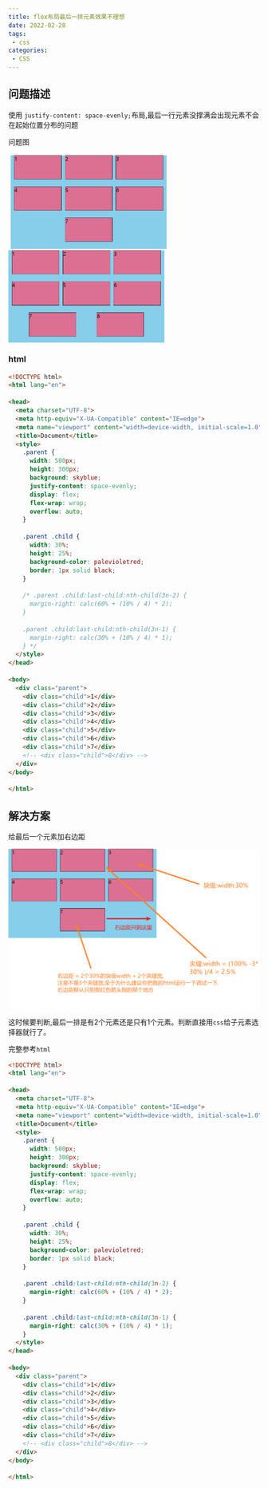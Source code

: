 ```yaml
---
title: flex布局最后一排元素效果不理想
date: 2022-02-28
tags:
 - css
categories:
 - CSS
---
```

## 问题描述

使用 `justify-content: space-evenly;`布局,最后一行元素没撑满会出现元素不会在起始位置分布的问题

问题图

<img src="../../../.vuepress/public/html/flex/1.png" alt="加载失败" style="zoom:50%;float:none" align="left"/>

<img src="../../../.vuepress/public/html/flex/3.png" alt="加载失败" style="zoom:50%;float:none" align="left"/>

### html

```html
<!DOCTYPE html>
<html lang="en">

<head>
  <meta charset="UTF-8">
  <meta http-equiv="X-UA-Compatible" content="IE=edge">
  <meta name="viewport" content="width=device-width, initial-scale=1.0">
  <title>Document</title>
  <style>
    .parent {
      width: 500px;
      height: 300px;
      background: skyblue;
      justify-content: space-evenly;
      display: flex;
      flex-wrap: wrap;
      overflow: auto;
    }

    .parent .child {
      width: 30%;
      height: 25%;
      background-color: palevioletred;
      border: 1px solid black;
    }

    /* .parent .child:last-child:nth-child(3n-2) {
      margin-right: calc(60% + (10% / 4) * 2);
    }

    .parent .child:last-child:nth-child(3n-1) {
      margin-right: calc(30% + (10% / 4) * 1);
    } */
  </style>
</head>

<body>
  <div class="parent">
    <div class="child">1</div>
    <div class="child">2</div>
    <div class="child">3</div>
    <div class="child">4</div>
    <div class="child">5</div>
    <div class="child">6</div>
    <div class="child">7</div>
    <!-- <div class="child">8</div> -->
  </div>
</body>

</html>
```

## 解决方案

给最后一个元素加右边距

<img src="../../../.vuepress/public/html/flex/solution.png" alt="加载失败" style="zoom:50%;float:none" align="left"/>

这时候要判断,最后一排是有2个元素还是只有1个元素。判断直接用`css`给子元素选择器就行了。

完整参考`html`

```html
<!DOCTYPE html>
<html lang="en">

<head>
  <meta charset="UTF-8">
  <meta http-equiv="X-UA-Compatible" content="IE=edge">
  <meta name="viewport" content="width=device-width, initial-scale=1.0">
  <title>Document</title>
  <style>
    .parent {
      width: 500px;
      height: 300px;
      background: skyblue;
      justify-content: space-evenly;
      display: flex;
      flex-wrap: wrap;
      overflow: auto;
    }

    .parent .child {
      width: 30%;
      height: 25%;
      background-color: palevioletred;
      border: 1px solid black;
    }

    .parent .child:last-child:nth-child(3n-2) {
      margin-right: calc(60% + (10% / 4) * 2);
    }

    .parent .child:last-child:nth-child(3n-1) {
      margin-right: calc(30% + (10% / 4) * 1);
    }
  </style>
</head>

<body>
  <div class="parent">
    <div class="child">1</div>
    <div class="child">2</div>
    <div class="child">3</div>
    <div class="child">4</div>
    <div class="child">5</div>
    <div class="child">6</div>
    <div class="child">7</div>
    <!-- <div class="child">8</div> -->
  </div>
</body>

</html>
```

